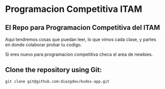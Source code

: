 # Programacion Competitiva ITAM

## El Repo para Programacion Competitiva del ITAM

Aqui tendremos cosas que puedan leer, lo que vimos cada clase, y partes en donde colaborar probar tu codigo.

Si eres nuevo para programacion competitiva checa el area de newbies.

## Clone the repository using Git:

```
git clone git@github.com:diazgdev/kudos-app.git
```

